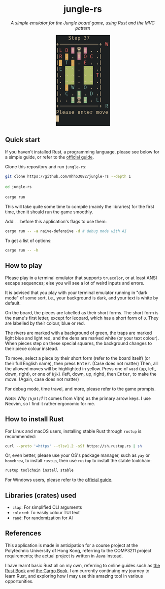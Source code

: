 <div align="center">

<h1>jungle-rs</h1>

_A simple emulator for the Jungle board game,
using Rust and the MVC pattern_

![screenshot](./screenshot.png)

</div>

## Quick start

If you haven't installed Rust, a programming language,
please see below for a simple guide,
or refer to the [official guide](https://www.rust-lang.org/tools/install).

Clone this repository and run `jungle-rs`:

```bash
git clone https://github.com/mhho3082/jungle-rs --depth 1

cd jungle-rs

cargo run
```

This will take quite some time to compile (mainly the libraries) for the first time,
then it should run the game smoothly.

Add `--` before this application's flags to use them:

```bash
cargo run -- -a naive-defensive -d # debug mode with AI
```

To get a list of options:

```bash
cargo run -- -h
```

## How to play

Please play in a terminal emulator that supports `truecolor`,
or at least ANSI escape sequences; else you will see a lot of
weird inputs and errors.

It is advised that you play with your terminal emulator
running in "dark mode" of some sort, i.e.,
your background is dark, and your text is white by default.

On the board, the pieces are labelled as their short forms.
The short form is the name's first letter, except for leopard,
which has a short form of `O`. They are labelled by their colour,
blue or red.

The rivers are marked with a background of green,
the traps are marked light blue and light red,
and the dens are marked white (or your text colour).
When pieces step on these special squares, the background
changes to their piece colour instead.

To move, select a piece by their short form (refer to the board itself)
(or their full English name),
then press <kbd>Enter</kbd>. (Case does not matter)
Then, all the allowed moves will be highlighted in yellow.
Press one of `wasd` (up, left, down, right),
or one of `hjkl` (left, down, up, right),
then <kbd>Enter</kbd>, to make the move. (Again, case does not matter)

For debug mode, time travel, and more,
please refer to the game prompts.

_Note: Why `[hjkl]`?_
It comes from Vi(m) as the primary arrow keys.
I use Neovim, so I find it rather ergonomic for me.

## How to install Rust

For Linux and macOS users,
installing stable Rust through `rustup` is recommended:

```bash
curl --proto '=https' --tlsv1.2 -sSf https://sh.rustup.rs | sh
```

Or, even better, please use your OS's package manager,
such as `yay` or `homebrew`,
to install `rustup`, then use `rustup` to install the stable toolchain:

```bash
rustup toolchain install stable
```

For Windows users, please refer to the
[official guide](https://www.rust-lang.org/tools/install).

## Libraries (crates) used

- `clap`: For simplified CLI arguments
- `colored`: To easily colour TUI text
- `rand`: For randomization for AI

## References

This application is made in anticipation for a course project
at the Polytechnic University of Hong Kong,
referring to the COMP3211 project requirements;
the actual project is written in Java instead.

I have learnt basic Rust all on my own,
referring to online guides such as
[the Rust Book](https://doc.rust-lang.org/book/)
and [the Cargo Book](https://doc.rust-lang.org/cargo/).
I am currently continuing my journey to learn Rust,
and exploring how I may use this amazing tool in various opportunities.
